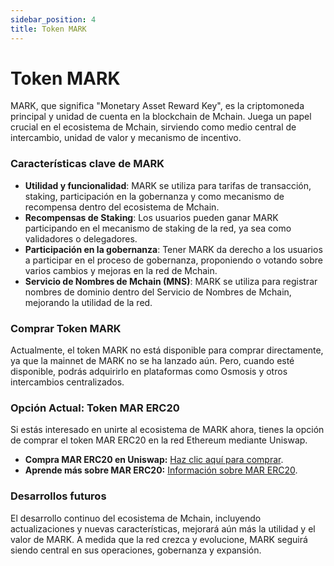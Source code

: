 ```yaml
---
sidebar_position: 4
title: Token MARK
---
```


# Token MARK

MARK, que significa "Monetary Asset Reward Key", es la criptomoneda principal y unidad de cuenta en la blockchain de Mchain. Juega un papel crucial en el ecosistema de Mchain, sirviendo como medio central de intercambio, unidad de valor y mecanismo de incentivo.

### Características clave de MARK
- **Utilidad y funcionalidad**: MARK se utiliza para tarifas de transacción, staking, participación en la gobernanza y como mecanismo de recompensa dentro del ecosistema de Mchain.
- **Recompensas de Staking**: Los usuarios pueden ganar MARK participando en el mecanismo de staking de la red, ya sea como validadores o delegadores.
- **Participación en la gobernanza**: Tener MARK da derecho a los usuarios a participar en el proceso de gobernanza, proponiendo o votando sobre varios cambios y mejoras en la red de Mchain.
- **Servicio de Nombres de Mchain (MNS)**: MARK se utiliza para registrar nombres de dominio dentro del Servicio de Nombres de Mchain, mejorando la utilidad de la red.

### Comprar Token MARK

Actualmente, el token MARK no está disponible para comprar directamente, ya que la mainnet de MARK no se ha lanzado aún. Pero, cuando esté disponible, podrás adquirirlo en plataformas como Osmosis y otros intercambios centralizados.

### Opción Actual: Token MAR ERC20

Si estás interesado en unirte al ecosistema de MARK ahora, tienes la opción de comprar el token MAR ERC20 en la red Ethereum mediante Uniswap.

- **Compra MAR ERC20 en Uniswap:** [Haz clic aquí para comprar](/docs/learn/mar-erc20/uniswap/trade-mar).
- **Aprende más sobre MAR ERC20:** [Información sobre MAR ERC20](/docs/learn/mar-erc20/what-is-mar-erc20).

### Desarrollos futuros
El desarrollo continuo del ecosistema de Mchain, incluyendo actualizaciones y nuevas características, mejorará aún más la utilidad y el valor de MARK. A medida que la red crezca y evolucione, MARK seguirá siendo central en sus operaciones, gobernanza y expansión.
